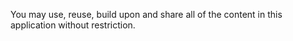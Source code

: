 You may use, reuse, build upon and share all of the content in this application without restriction.